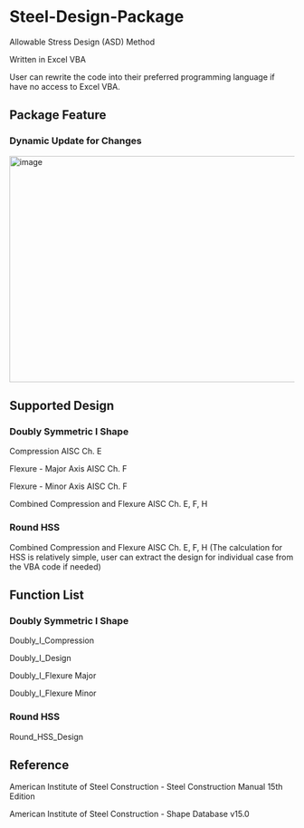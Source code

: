# Steel-Design-Package

Allowable Stress Design (ASD) Method

Written in Excel VBA

User can rewrite the code into their preferred programming language if have no access to Excel VBA.

## Package Feature

### Dynamic Update for Changes
<img width="1594" height="399" alt="image" src="https://github.com/user-attachments/assets/398ac10f-a1a0-47fc-955b-b09932e3cea7" />

## Supported Design

### Doubly Symmetric I Shape

Compression AISC Ch. E

Flexure - Major Axis AISC Ch. F

Flexure - Minor Axis AISC Ch. F

Combined Compression and Flexure AISC Ch. E, F, H

### Round HSS

Combined Compression and Flexure AISC Ch. E, F, H (The calculation for HSS is relatively simple, user can extract the design for individual case from the VBA code if needed)

## Function List

### Doubly Symmetric I Shape

Doubly_I_Compression

Doubly_I_Design

Doubly_I_Flexure Major

Doubly_I_Flexure Minor

### Round HSS

Round_HSS_Design

## Reference

American Institute of Steel Construction - Steel Construction Manual 15th Edition

American Institute of Steel Construction - Shape Database v15.0
